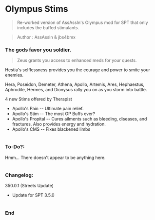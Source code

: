 # Olympus Stims
>Re-worked version of AssAssIn's Olympus mod for SPT that only includes the buffed stimulants.

>Author  : AssAssIn & jbs4bmx


### The gods favor you soldier.
>Zeus grants you access to enhanced meds for your quests.

Hestia's selflessness provides you the courage and power to smite your enemies.

Hera, Poseidon, Demeter, Athena, Apollo, Artemis, Ares, Hephaestus, Aphrodite, Hermes, and Dionysus rally you on as you storm into battle.


4 new Stims offered by Therapist
  - Apollo's Pain -- Ultimate pain relief.
  - Apollo's Stim -- The most OP Buffs ever?
  - Apollo's Propital -- Cures ailments such as bleeding, diseases, and fractures. Also provides energy and hydration.
  - Apollo's CMS -- Fixes blackened limbs

#

### To-Do?:
Hmm... There doesn't appear to be anything here.
#

### Changelog:
350.0.1 (Streets Update)
  - Update for SPT 3.5.0
#

### End
#